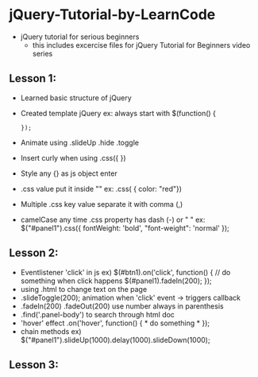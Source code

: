 # jQuery-Tutorial-by-LearnCode
 * jQuery tutorial for serious beginners
    - this includes excercise files for jQuery Tutorial for Beginners video series

## Lesson 1:
  * Learned basic structure of jQuery
  * Created template jQuery
    ex: always start with $(function() {

    	});
  * Animate using .slideUp .hide .toggle
  * Insert curly when using .css({ })
  * Style any {} as js object enter
  * .css value put it inside ""
    ex: .css( { color: "red"})
  * Multiple .css key value separate it with comma (,)
  * camelCase any time .css property has dash (-) or " "
    ex: $("#panel1").css({
    	  fontWeight: 'bold',
    	  "font-weight": 'normal'
    	});

## Lesson 2: 
  * Eventlistener 'click' in js
  	ex) $(#btn1).on('click', function() {
  			// do something when click happens
  			$(#panel1).fadeIn(200);
  		});
  * using .html to change text on the page
  * .slideToggle(200); animation when 'click' event -> triggers callback
  * .fadeIn(200) .fadeOut(200) use number always in parenthesis
  * .find('.panel-body') to search through html doc
  * 'hover' effect  .on('hover', function() { * do something * }); 
  *  chain methods
     ex) $("#panel1").slideUp(1000).delay(1000).slideDown(1000);

## Lesson 3:
